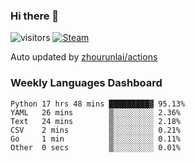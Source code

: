 ### Hi there 👋

![visitors](https://visitor-badge.glitch.me/badge?page_id=zhourunlai)
[![Steam](https://img.shields.io/badge/dynamic/json?label=Steam&query=%24.data.totalSubs&url=https%3A%2F%2Fapi.spencerwoo.com%2Fsubstats%2F%3Fsource%3DsteamGames%26queryKey%3D76561198285156854&suffix=%20Games&logo=steam&labelColor=134375&color=0b1a37&longCache=true)](http://steamcommunity.com/profiles/76561198285156854)

Auto updated by <a href="https://github.com/zhourunlai/zhourunlai/actions" target="_blank">zhourunlai/actions</a>

### Weekly Languages Dashboard

<!--PART:wakatime-->
```text
Python 17 hrs 48 mins █████████▓ 95.13%
YAML   26 mins        ▒░░░░░░░░░ 2.36%
Text   24 mins        ▒░░░░░░░░░ 2.18%
CSV    2 mins         ▒░░░░░░░░░ 0.21%
Go     1 min          ▒░░░░░░░░░ 0.11%
Other  0 secs         ▒░░░░░░░░░ 0.01%
```
<!--PART:wakatime-->
